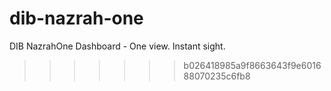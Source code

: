 # dib-nazrah-one
DIB NazrahOne Dashboard - One view. Instant sight.
>>>>>>> b026418985a9f8663643f9e601688070235c6fb8

